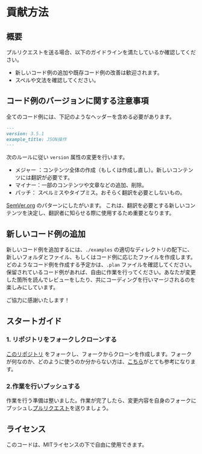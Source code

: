 # 貢献方法

## 概要

プルリクエストを送る場合、以下のガイドラインを満たしているか確認してください。

* 新しいコード例の追加や既存コード例の改善は歓迎されます。
* スペルや文法を確認してください。

## コード例のバージョンに関する注意事項

全てのコード例には、下記のようなヘッダーを含める必要があります。

```markdown
---
version: 3.5.1
example_title: JSON操作
---
```

次のルールに従い `version` 属性の変更を行います。

* メジャー  ：コンテンツ全体の作成（もしくは作成し直し）。新しいコンテンツには翻訳が必要です。
* マイナー：一部のコンテンツや文章などの追加、削除。
* パッチ： スペルミスやタイプミス。おそらく翻訳を必要としないもの。

[SemVer.org](https://semver.org) のパターンにしたがいます。 これは、翻訳を必要とする新しいコンテンツを決定し、翻訳者に知らせる際に使用するため重要となります。

## 新しいコード例の追加

新しいコード例を追加するには、`./examples` の適切なディレクトリの配下に、新しいフォルダとファイル、もしくはコード例に応じたファイルを作成します。どのようなコード例を作成する予定かは、`.plan` ファイルを確認してください。保留されているコード例があれば、自由に作業を行ってください。あなたが変更した箇所を読んでレビューをしたり、共にコーディングを行いマージされるのを楽しみにしています。

ご協力に感謝いたします！

## スタートガイド

### 1. リポジトリをフォークしクローンする

[このリポジトリ](https://github.com/v-community/v_by_example/fork) をフォークし、フォークからクローンを作成します。フォークが何なのか、どのように使うのか分からない方は、[こちら](https://help.github.com/articles/fork-a-repo/)がとても参考になります。

### 2.作業を行いプッシュする

作業を行う準備は整いました。作業が完了したら、変更内容を自身のフォークにプッシュし[プルリクエスト](https://help.github.com/articles/using-pull-requests/)を送りましょう。

## ライセンス

このコードは、MITライセンスの下で自由に使用できます。
